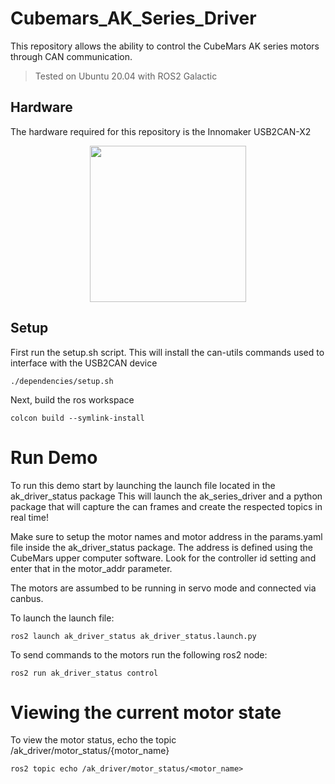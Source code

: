 # Cubemars_AK_Series_Driver

This repository allows the ability to control the CubeMars AK series motors through CAN communication.

> Tested on Ubuntu 20.04 with ROS2 Galactic

## Hardware 

The hardware required for this repository is the Innomaker USB2CAN-X2

<p align="center">
    <img src="https://www.inno-maker.com/wp-content/uploads/2021/10/Dual-Channels-USB-CAN-Module_07.jpg" width="250" height="250">
</p>

## Setup

First run the setup.sh script.
This will install the can-utils commands used to interface with the USB2CAN device

```
./dependencies/setup.sh
```
Next, build the ros workspace

```
colcon build --symlink-install
```

# Run Demo

To run this demo start by launching the launch file located in the ak_driver_status package
This will launch the ak_series_driver and a python package that will capture the can frames and create the respected topics in real time!

Make sure to setup the motor names and motor address in the params.yaml file inside the ak_driver_status package. The address is defined using the CubeMars upper computer software. Look for the controller id setting and enter that in the motor_addr parameter.

The motors are assumbed to be running in servo mode and connected via canbus.

To launch the launch file:

```
ros2 launch ak_driver_status ak_driver_status.launch.py
```

To send commands to the motors run the following ros2 node:

```
ros2 run ak_driver_status control
```

# Viewing the current motor state

To view the motor status, echo the topic /ak_driver/motor_status/{motor_name}

```
ros2 topic echo /ak_driver/motor_status/<motor_name>
```





